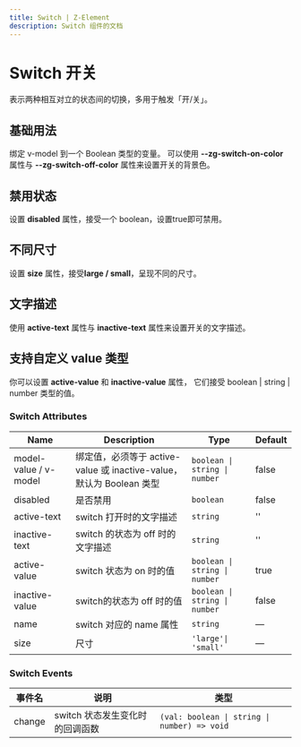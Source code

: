 ```yaml
---
title: Switch | Z-Element
description: Switch 组件的文档
---
```


# Switch 开关

表示两种相互对立的状态间的切换，多用于触发「开/关」。

## 基础用法

绑定 v-model 到一个 Boolean 类型的变量。 可以使用 **--zg-switch-on-color** 属性与 **--zg-switch-off-color** 属性来设置开关的背景色。

<preview path="../demo/Switch/Basic.vue" title="基础Switch" description="Switch 基础用例"></preview>

## 禁用状态

设置 **disabled** 属性，接受一个 boolean，设置true即可禁用。

<preview path="../demo/Switch/Disabled.vue" title="Switch 禁用状态" description="Switch 禁用状态"></preview>

## 不同尺寸

设置 **size** 属性，接受**large / small**，呈现不同的尺寸。

<preview path="../demo/Switch/Size.vue" title="Switch 不同尺寸" description="Switch 不同尺寸"></preview>


## 文字描述

使用 **active-text** 属性与 **inactive-text** 属性来设置开关的文字描述。

<preview path="../demo/Switch/Text.vue" title="支持文字描述" description="Switch 文字描述"></preview>

## 支持自定义 value 类型

你可以设置 **active-value** 和 **inactive-value** 属性， 它们接受 boolean | string | number 类型的值。
<preview path="../demo/Switch/CustomValue.vue" title="支持自定义 value 类型" description="Switch 支持自定义 value 类型"></preview>


### Switch Attributes

| Name                  | Description                                                          | Type                          | Default |
| --------------------- | -------------------------------------------------------------------- | ----------------------------- | ------- |
| model-value / v-model | 绑定值，必须等于 active-value 或 inactive-value，默认为 Boolean 类型 | `boolean \| string \| number` | false   |
| disabled              | 是否禁用                                                             | `boolean`                     | false   |
| active-text           | switch 打开时的文字描述                                              | `string`                      | ''      |
| inactive-text         | switch 的状态为 off 时的文字描述                                     | `string`                      | ''      |
| active-value          | switch 状态为 on 时的值                                              | `boolean \| string \| number` | true    |
| inactive-value        | switch的状态为 off 时的值                                            | `boolean \| string \| number` | false   |
| name                  | switch 对应的 name 属性                                              | `string`                      | —       |
| size                  | 尺寸                                                                 | `'large'\| 'small'`           | —       |

### Switch Events
| 事件名 | 说明                            | 类型                                         |
| ------ | ------------------------------- | -------------------------------------------- |
| change | switch 状态发生变化时的回调函数 | `(val: boolean \| string \| number) => void` |
